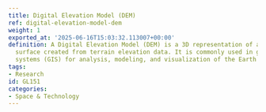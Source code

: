 ```yaml
---
title: Digital Elevation Model (DEM)
ref: digital-elevation-model-dem
weight: 1
exported_at: '2025-06-16T15:03:32.113007+00:00'
definition: A Digital Elevation Model (DEM) is a 3D representation of a terrain's
  surface created from terrain elevation data. It is commonly used in geographic information
  systems (GIS) for analysis, modeling, and visualization of the Earth's surface.
tags:
- Research
id: GL151
categories:
- Space & Technology
---
```


